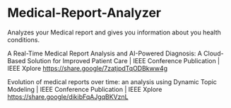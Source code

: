 # Medical-Report-Analyzer
Analyzes your Medical report and gives you information about you health conditions. 

A Real-Time Medical Report Analysis and AI-Powered Diagnosis: A Cloud-Based Solution for Improved Patient Care | IEEE Conference Publication | IEEE Xplore https://share.google/7zatjpdTqODBkww4g

Evolution of medical reports over time: an analysis using Dynamic Topic Modeling | IEEE Conference Publication | IEEE Xplore https://share.google/dikibFqAJgqBKVznL
